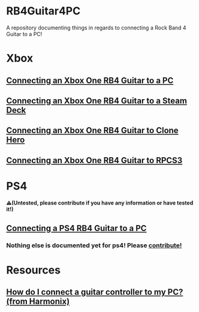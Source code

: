 # RB4Guitar4PC
A repository documenting things in regards to connecting a Rock Band 4 Guitar to a PC!

# Xbox
## [Connecting an Xbox One RB4 Guitar to a PC](Xbox/connecting.md)
## [Connecting an Xbox One RB4 Guitar to a Steam Deck](Xbox/deck_connecting.md)
## [Connecting an Xbox One RB4 Guitar to Clone Hero](Xbox/clonehero.md)
## [Connecting an Xbox One RB4 Guitar to RPCS3](Xbox/rpcs3.md)

# PS4
#### ⚠(Untested, please contribute if you have any information or have tested it!)
## [Connecting a PS4 RB4 Guitar to a PC](ps4/connecting.md)
### Nothing else is documented yet for ps4! Please [contribute!](https://github.com/qfoxb/RB4Guitar4PC/pulls)

# Resources
## [How do I connect a guitar controller to my PC? (from Harmonix)](https://harmonix.zendesk.com/hc/en-us/articles/115004674127-How-do-I-connect-a-guitar-controller-to-my-PC-)